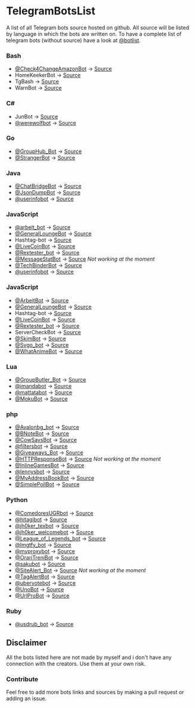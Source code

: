 # TelegramBotsList
A list of all Telegram bots source hosted on github.
All source will be listed by language in which the bots are written on.
To have a complete list of telegram bots (without source) have a look at [@botlist](https://t.me/botlist).

### Bash
 - [@Check4ChangeAmazonBot](https://t.me/Check4ChangeAmazonBot) -> [Source](https://github.com/iicc1/Check4ChangeAmazonBot)
 - HomeKeekerBot -> [Source](https://github.com/oscarcappa/HomeKeeper)
 - TgBash -> [Source](https://github.com/iicc1/TgBash)
 - WarnBot -> [Source](https://github.com/iicc1/WarnBot_Telegram-Bot)

### C# #
 - JunBot -> [Source](https://github.com/SamueleLorefice/JunBot)
 - [@werewolfbot](https://t.me/werewolfbot) -> [Source](https://github.com/parabola949/Werewolf)

### Go
 - [@GroupHub_Bot](https://t.me/GroupHub_Bot) -> [Source](https://github.com/livc/GroupHub_Bot)
 - [@StrangerBot](https://t.me/strangerbot) -> [Source](https://github.com/Machiel/strangerbot)

### Java
 - [@ChatBridgeBot](https://t.me/ChatBridgeBot) -> [Source](https://github.com/nadam/chatbridgebot)
 - [@JsonDumpBot](https://t.me/JsonDumpBot) -> [Source](https://github.com/nadam/jsondumpbot)
 - [@userinfobot](https://t.me/userinfobot) -> [Source](https://github.com/nadam/userinfobot)

### JavaScript
 - [@arbeit_bot](https://t.me/arbeit_bot) -> [Source](https://github.com/arbeitbot/arbeitbot)
 - [@GeneralLoungeBot](https://t.me/generalloungebot) -> [Source](https://github.com/6697/secretlounge)
 - Hashtag-bot -> [Source](https://github.com/6697/hashtag-bot)
 - [@LiveCoinBot](https://t.me/LiveCoinBot) -> [Source](https://github.com/kamikazechaser/LiveCoinBot)
 - [@Rextester_bot](https://t.me/Rextester_bot) -> [Source](https://bitbucket.org/GingerPlusPlus/rextester-bot/src)
 - [@MessageStatBot](https://t.me/MessageStatBot) -> [Source](https://github.com/aaomidi/MessageStatBot) *Not working at the moment*
 - [@TechBinderBot](https://t.me/techbinderbot) -> [Source](https://github.com/alexandercerutti/techbinderbot)
 - [@userinfobot](https://t.me/userinfobot) -> [Source](https://github.com/nadam/userinfobot)

### JavaScript
 - [@ArbeitBot](https://t.me/arbeitBot) -> [Source](https://github.com/arbeitbot/arbeitbot)
 - [@GeneralLoungeBot](https://t.me/generalloungebot) -> [Source](https://github.com/6697/secretlounge)
 - Hashtag-bot -> [Source](https://github.com/6697/hashtag-bot)
 - [@LiveCoinBot](https://t.me/LiveCoinBot) -> [Source](https://github.com/kamikazechaser/LiveCoinBot)
 - [@Rextester_bot](https://t.me/Rextester_bot) -> [Source](bitbucket.org/GingerPlusPlus/rextester-bot/src)
 - ServerCheckBot -> [Source](https://github.com/kamikazechaser/ServerBot)
 - [@SkimBot](https://t.me/skimbot) -> [Source](https://github.com/kamikazechaser/SkimBot)
 - [@Svgo_bot](https://t.me/Svgo_bot) -> [Source](https://github.com/svg/svgo)
 - [@WhatAnimeBot](https://t.me/WhatAnimeBot) -> [Source](https://github.com/soruly/whatanime.ga-telegram-bot)

### Lua
 - [@GroupButler_Bot](https://t.me/GroupButler_Bot) -> [Source](https://github.com/RememberTheAir/GroupButler)
 - [@imandabot](https://t.me/imandabot) -> [Source](https://github.com/Imandaneshi/jack-telegram-bot)
 - [@mattatabot](https://t.me/mattatabot) -> [Source](https://github.com/matthewhesketh/mattata)
 - [@MokuBot](https://t.me/MokuBot) -> [Source](https://github.com/topkecleon/otouto/tree/master)

### php
 - [@Avalonbg_bot](https://t.me/Avalonbg_bot) -> [Source](https://github.com/Bluebear171/avlnbot)
 - [@BNoteBot](https://t.me/BNoteBot) -> [Source](https://github.com/franci22/BNoteBot)
 - [@CowSaysBot](https://t.me/CowSaysBot) -> [Source](https://github.com/danog/cowsaysbot)
 - [@filtersbot](https://t.me/filtersbot) -> [Source](https://github.com/danog/filtersbot)
 - [@Giveaways_Bot](https://t.me/giveaways_bot) -> [Source](https://github.com/DanySpin97/GiveawaysBot)
 - [@HTTPResponseBot](https://t.me/HTTPResponseBot) -> [Source](https://github.com/franci22/httpresponsebot) *Not working at the moment*
 - [@InlineGamesBot](https://t.me/InlineGamesBot) -> [Source](https://github.com/jacklul/inlinegamesbot)
 - [@lennysbot](https://t.me/lennysbot) -> [Source](https://github.com/danog/lennysbot)
 - [@MyAddressBookBot](https://t.me/MyAddressBookBot) -> [Source](https://github.com/DanySpin97/GiveawaysBot)
 - [@SimplePollBot](https://t.me/SimplePollBot) -> [Source](https://github.com/kolar/telegram-poll-bot)

### Python
 - [@ComedoresUGRbot](https://t.me/ComedoresUGRbot) -> [Source](https://github.com/alejandrocq/ComedoresUGRbot)
 - [@hitagibot](https://t.me/hitagibot) -> [Source](https://github.com/77616c6964/hitagibot)
 - [@jh0ker_texbot](https://t.me/jh0ker_texbot) -> [Source](https://github.com/jh0ker/texbot)
 - [@jh0ker_welcomebot](https://t.me/jh0ker_welcomebot) -> [Source](https://github.com/jh0ker/welcomebot)
 - [@League_of_Legends_bot](https://t.me/League_of_Legends_bot) -> [Source](https://github.com/i32ropie/lol)
 - [@lmgtfy_bot](https://t.me/lmgtfy_bot) -> [Source](https://github.com/GabrielRF/telegram-lmgtfy_bot)
 - [@myproxybot](https://t.me/proxybot) -> [Source](https://github.com/p-hash/proxybot)
 - [@OrariTreniBot](https://t.me/OrariTreniBot) -> [Source](https://github.com/MarcoBuster/OrarioTreniBot)
 - [@sakubot](https://t.me/sakubot) -> [Source](https://github.com/luksireiku/polaris)
 - [@SiteAlert_Bot](https://t.me/SiteAlert_Bot) -> [Source](https://github.com/ilteoood/SiteAlert-Python) *Not working at the moment*
 - [@TagAlertBot](https://t.me/TagAlertBot) -> [Source](https://github.com/pitasi/TagAlertBot)
 - [@ubervotebot](https://t.me/ubervotebot) -> [Source](https://github.com/haselkern/ubervotebot)
 - [@UnoBot](https://t.me/UnoBot) -> [Source](https://github.com/jh0ker/mau_mau_bot)
 - [@UrlProBot](https://t.me/UrlProBot) -> [Source](https://github.com/GabrielRF/telegram-urlprobot)

### Ruby
 - [@usdrub_bot](https://t.me/usdrub_bot) -> [Source](https://github.com/m4rr/money_bot)

## Disclaimer
All the bots listed here are not made by myself and i don't have any connection with the creators. Use them at your own risk.

### Contribute
Feel free to add more bots links and sources by making a pull request or adding an issue.
